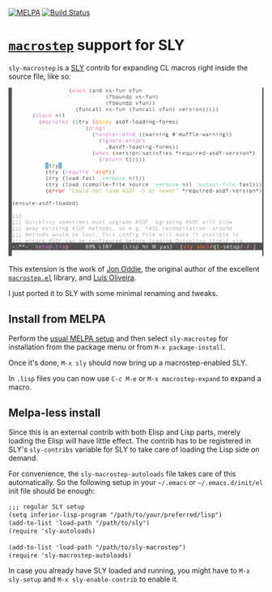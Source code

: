 [![MELPA](http://melpa.org/packages/sly-macrostep-badge.svg)](http://melpa.org/#/sly-macrostep)
[![Build Status](https://travis-ci.org/capitaomorte/sly-macrostep.svg?branch=master)](https://travis-ci.org/capitaomorte/sly-macrostep)

# [`macrostep`][1] support for SLY

`sly-macrostep` is a [SLY][sly] contrib for expanding CL macros right
inside the source file, like so:

![animation](animation.gif)

This extension is the work of [Jon Oddie](github.com/joddie), the
original author of the excellent [`macrostep.el`][1] library, and
[Luís Oliveira](github.com/luismbo).

I just ported it to SLY with some minimal renaming and tweaks.

## Install from MELPA

Perform the [usual MELPA setup](http://melpa.org) and then select
`sly-macrostep` for installation from the package menu or from `M-x
package-install`.

Once it's done, `M-x sly` should now bring up a macrostep-enabled
SLY.

In `.lisp` files you can now use `C-c M-e` or `M-x macrostep-expand`
to expand a macro.

## Melpa-less install

Since this is an external contrib with both Elisp and Lisp parts,
merely loading the Elisp will have little effect. The contrib has to
be registered in SLY's `sly-contribs` variable for SLY to take care of
loading the Lisp side on demand.

For convenience, the `sly-macrostep-autoloads` file takes care
of this automatically. So the following setup in your `~/.emacs` or
`~/.emacs.d/init/el` init file should be enough:

```elisp
;;; regular SLY setup
(setq inferior-lisp-program "/path/to/your/preferred/lisp")
(add-to-list 'load-path "/path/to/sly")
(require 'sly-autoloads)

(add-to-list 'load-path "/path/to/sly-macrostep")
(require 'sly-macrostep-autoloads)
```

In case you already have SLY loaded and running, you might have to
`M-x sly-setup` and `M-x sly-enable-contrib` to enable it.


[1]: https://github.com/joddie/macrostep
[sly]: https://github.com/capitaomorte/sly





